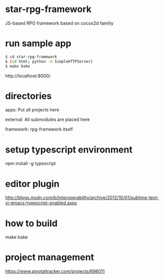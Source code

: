 star-rpg-framework
==================

JS-based RPG framework based on cocos2d familiy

run sample app
==================
```sh
$ cd star-rpg-framework
$ (cd html; python -m SimpleHTTPServer)
$ make bake
```

http://localhost:8000/

directories
==================
apps:
Put all projects here

external:
All submodules are placed here

framework:
rpg-framework itself


setup typescript environment
==================
npm install -g typescript

editor plugin
==================
http://blogs.msdn.com/b/interoperability/archive/2012/10/01/sublime-text-vi-emacs-typescript-enabled.aspx

how to build
==================
make bake

project management
==================
https://www.pivotaltracker.com/projects/686011